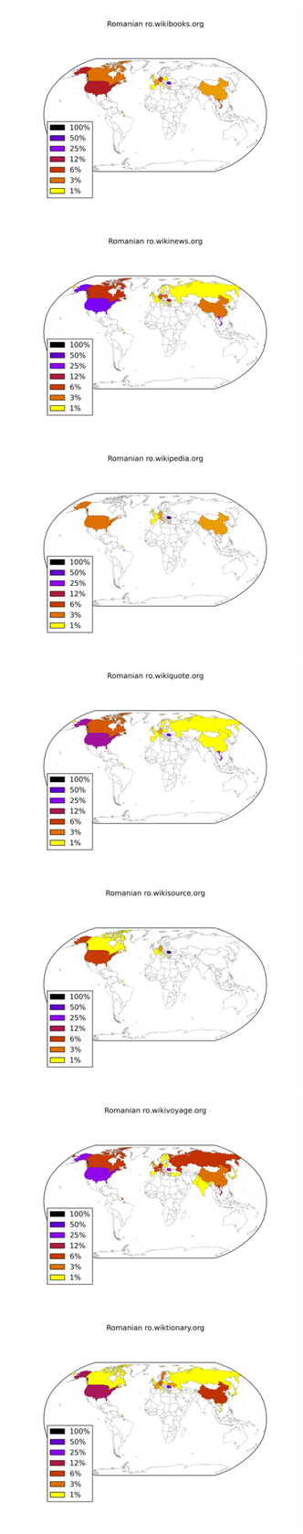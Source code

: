 ![](images/Romanian-ro.wikibooks.org.png)
![](images/Romanian-ro.wikinews.org.png)
![](images/Romanian-ro.wikipedia.org.png)
![](images/Romanian-ro.wikiquote.org.png)
![](images/Romanian-ro.wikisource.org.png)
![](images/Romanian-ro.wikivoyage.org.png)
![](images/Romanian-ro.wiktionary.org.png)
